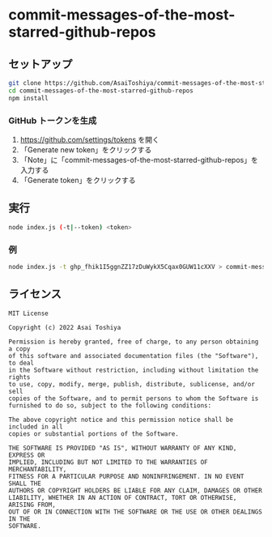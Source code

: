 # commit-messages-of-the-most-starred-github-repos

## セットアップ

```bash
git clone https://github.com/AsaiToshiya/commit-messages-of-the-most-starred-github-repos.git
cd commit-messages-of-the-most-starred-github-repos
npm install
```

### GitHub トークンを生成

  1. https://github.com/settings/tokens を開く
  2. 「Generate new token」をクリックする
  3. 「Note」に「commit-messages-of-the-most-starred-github-repos」を入力する
  4. 「Generate token」をクリックする


## 実行

```bash
node index.js (-t|--token) <token>
```

### 例

```bash
node index.js -t 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 > commit-messages.txt
```


## ライセンス

    MIT License
    
    Copyright (c) 2022 Asai Toshiya
    
    Permission is hereby granted, free of charge, to any person obtaining a copy
    of this software and associated documentation files (the "Software"), to deal
    in the Software without restriction, including without limitation the rights
    to use, copy, modify, merge, publish, distribute, sublicense, and/or sell
    copies of the Software, and to permit persons to whom the Software is
    furnished to do so, subject to the following conditions:
    
    The above copyright notice and this permission notice shall be included in all
    copies or substantial portions of the Software.
    
    THE SOFTWARE IS PROVIDED "AS IS", WITHOUT WARRANTY OF ANY KIND, EXPRESS OR
    IMPLIED, INCLUDING BUT NOT LIMITED TO THE WARRANTIES OF MERCHANTABILITY,
    FITNESS FOR A PARTICULAR PURPOSE AND NONINFRINGEMENT. IN NO EVENT SHALL THE
    AUTHORS OR COPYRIGHT HOLDERS BE LIABLE FOR ANY CLAIM, DAMAGES OR OTHER
    LIABILITY, WHETHER IN AN ACTION OF CONTRACT, TORT OR OTHERWISE, ARISING FROM,
    OUT OF OR IN CONNECTION WITH THE SOFTWARE OR THE USE OR OTHER DEALINGS IN THE
    SOFTWARE.